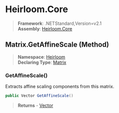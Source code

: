 # Heirloom.Core

> **Framework**: .NETStandard,Version=v2.1  
> **Assembly**: [Heirloom.Core][0]

## Matrix.GetAffineScale (Method)

> **Namespace**: [Heirloom][0]  
> **Declaring Type**: [Matrix][1]

### GetAffineScale()

Extracts affine scaling components from this matrix.

```cs
public Vector GetAffineScale()
```

> **Returns** - [Vector][2]

[0]: ../../../Heirloom.Core.md
[1]: ../Matrix.md
[2]: ../Vector.md
